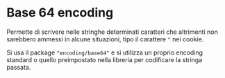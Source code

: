 # Base 64 encoding

Permette di scrivere nelle stringhe determinati caratteri che altrimenti non sarebbero ammessi in alcune situazioni, tipo il carattere `"` nei cookie.

Si usa il package `"encoding/base64"` e si utilizza un proprio encoding standard o quello preimpostato nella libreria per codificare la stringa passata.
